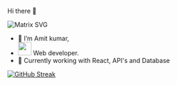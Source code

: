  Hi there 👋

![Matrix SVG](https://raw.githubusercontent.com/rodrigograca31/rodrigograca31/master/matrix.svg)
- 👋 I’m Amit kumar,
- <img src="https://media.giphy.com/media/5aYfJYohCSeYgtVlUj/giphy.gif" width="30"> Web developer.
- 🌱 Currently working with React, API's and Database

 [![GitHub Streak](https://github-readme-streak-stats.herokuapp.com?user=Amitkumar71&theme=monokai&date_format=M%20j%5B%2C%20Y%5D)](https://git.io/streak-stats)
